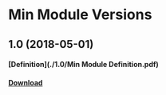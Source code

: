 # Min Module Versions

## 1.0 (2018-05-01)
#### [Definition](./1.0/Min Module Definition.pdf)
#### [Download](./1.0.zip)
